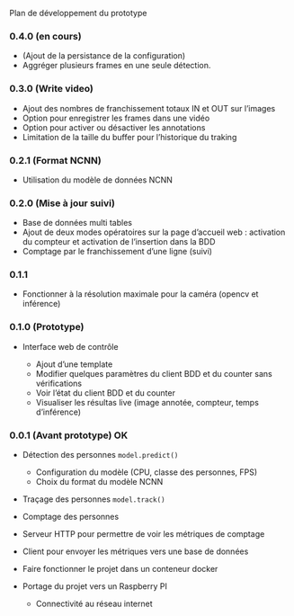 Plan de développement du prototype

### 0.4.0 (en cours)

* (Ajout de la persistance de la configuration)
* Aggréger plusieurs frames en une seule détection.

### 0.3.0 (Write video)

* Ajout des nombres de franchissement totaux IN et OUT sur l’images
* Option pour enregistrer les frames dans une vidéo
* Option pour activer ou désactiver les annotations
* Limitation de la taille du buffer pour l’historique du traking

### 0.2.1 (Format NCNN)

* Utilisation du modèle de données NCNN

### 0.2.0 (Mise à jour suivi)

* Base de données multi tables
* Ajout de deux modes opératoires sur la page d’accueil web : activation du compteur et activation de l’insertion dans la BDD
* Comptage par le franchissement d’une ligne (suivi)

### 0.1.1

* Fonctionner à la résolution maximale pour la caméra (opencv et inférence)

### 0.1.0 (Prototype)

* Interface web de contrôle

  * Ajout d’une template
  * Modifier quelques paramètres du client BDD et du counter sans vérifications
  * Voir l’état du client BDD et du counter
  * Visualiser les résultas live (image annotée, compteur, temps d’inférence)

### 0.0.1 (Avant prototype) OK

* Détection des personnes `model.predict()`

  * Configuration du modèle (CPU, classe des personnes, FPS)
  * Choix du format du modèle NCNN

* Traçage des personnes `model.track()`

* Comptage des personnes

* Serveur HTTP pour permettre de voir les métriques de comptage

* Client pour envoyer les métriques vers une base de données

* Faire fonctionner le projet dans un conteneur docker

* Portage du projet vers un Raspberry PI

  * Connectivité au réseau internet
